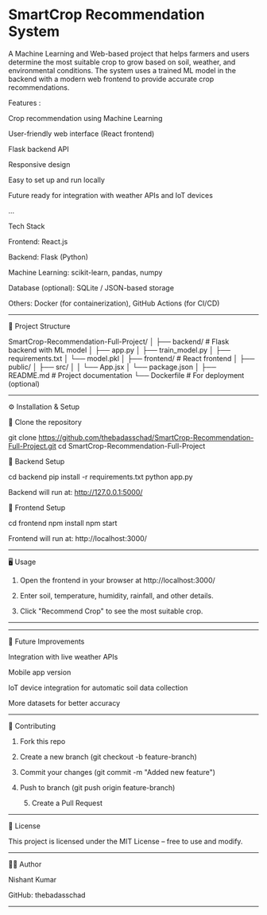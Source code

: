 # SmartCrop Recommendation System

A Machine Learning and Web-based project that helps farmers and users determine the most suitable crop to grow based on soil, weather, and environmental conditions. The system uses a trained ML model in the backend with a modern web frontend to provide accurate crop recommendations.

 Features :

Crop recommendation using Machine Learning

User-friendly web interface (React frontend)

Flask backend API

Responsive design

Easy to set up and run locally

Future ready for integration with weather APIs and IoT devices

...

Tech Stack

Frontend: React.js

Backend: Flask (Python)

Machine Learning: scikit-learn, pandas, numpy

Database (optional): SQLite / JSON-based storage

Others: Docker (for containerization), GitHub Actions (for CI/CD)



---


📂 Project Structure

SmartCrop-Recommendation-Full-Project/
│
├── backend/           # Flask backend with ML model
│   ├── app.py
│   ├── train_model.py
│   ├── requirements.txt
│   └── model.pkl
│
├── frontend/          # React frontend
│   ├── public/
│   ├── src/
│   │   └── App.jsx
│   └── package.json
│
├── README.md          # Project documentation
└── Dockerfile         # For deployment (optional)


---


⚙ Installation & Setup

🔹 Clone the repository

git clone https://github.com/thebadasschad/SmartCrop-Recommendation-Full-Project.git
cd SmartCrop-Recommendation-Full-Project

🔹 Backend Setup

cd backend
pip install -r requirements.txt
python app.py

Backend will run at: http://127.0.0.1:5000/

🔹 Frontend Setup

cd frontend
npm install
npm start

Frontend will run at: http://localhost:3000/


---

🖥 Usage

1. Open the frontend in your browser at http://localhost:3000/


2. Enter soil, temperature, humidity, rainfall, and other details.


3. Click "Recommend Crop" to see the most suitable crop.




---

---

🔮 Future Improvements

Integration with live weather APIs

Mobile app version

IoT device integration for automatic soil data collection

More datasets for better accuracy



---

🤝 Contributing

1. Fork this repo


2. Create a new branch (git checkout -b feature-branch)


3. Commit your changes (git commit -m "Added new feature")


4. Push to branch (git push origin feature-branch)


   5. Create a Pull Request




---

📜 License

This project is licensed under the MIT License – free to use and modify.


---

👨‍💻 Author

Nishant Kumar

GitHub: thebadasschad



---







